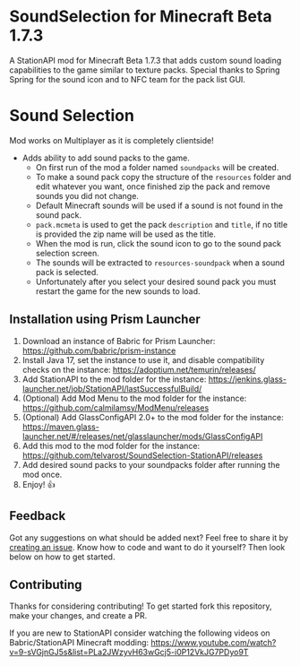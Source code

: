 # SoundSelection for Minecraft Beta 1.7.3

A StationAPI mod for Minecraft Beta 1.7.3 that adds custom sound loading capabilities to the game similar to texture packs. Special thanks to Spring Spring for the sound icon and to NFC team for the pack list GUI.

# Sound Selection
Mod works on Multiplayer as it is completely clientside!

* Adds ability to add sound packs to the game.
  * On first run of the mod a folder named `soundpacks` will be created.
  * To make a sound pack copy the structure of the `resources` folder and edit whatever you want, once finished zip the pack and remove sounds you did not change.
  * Default Minecraft sounds will be used if a sound is not found in the sound pack.
  * `pack.mcmeta` is used to get the pack `description` and `title`, if no title is provided the zip name will be used as the title.
  * When the mod is run, click the sound icon to go to the sound pack selection screen.
  * The sounds will be extracted to `resources-soundpack` when a sound pack is selected.
  * Unfortunately after you select your desired sound pack you must restart the game for the new sounds to load.

## Installation using Prism Launcher

1. Download an instance of Babric for Prism Launcher: https://github.com/babric/prism-instance
2. Install Java 17, set the instance to use it, and disable compatibility checks on the instance: https://adoptium.net/temurin/releases/
3. Add StationAPI to the mod folder for the instance: https://jenkins.glass-launcher.net/job/StationAPI/lastSuccessfulBuild/
4. (Optional) Add Mod Menu to the mod folder for the instance: https://github.com/calmilamsy/ModMenu/releases
5. (Optional) Add GlassConfigAPI 2.0+ to the mod folder for the instance: https://maven.glass-launcher.net/#/releases/net/glasslauncher/mods/GlassConfigAPI
6. Add this mod to the mod folder for the instance: https://github.com/telvarost/SoundSelection-StationAPI/releases
7. Add desired sound packs to your soundpacks folder after running the mod once.
8. Enjoy! 👍

## Feedback

Got any suggestions on what should be added next? Feel free to share it by [creating an issue](https://github.com/telvarost/SoundSelection-StationAPI/issues/new). Know how to code and want to do it yourself? Then look below on how to get started.

## Contributing

Thanks for considering contributing! To get started fork this repository, make your changes, and create a PR.

If you are new to StationAPI consider watching the following videos on Babric/StationAPI Minecraft modding: https://www.youtube.com/watch?v=9-sVGjnGJ5s&list=PLa2JWzyvH63wGcj5-i0P12VkJG7PDyo9T
